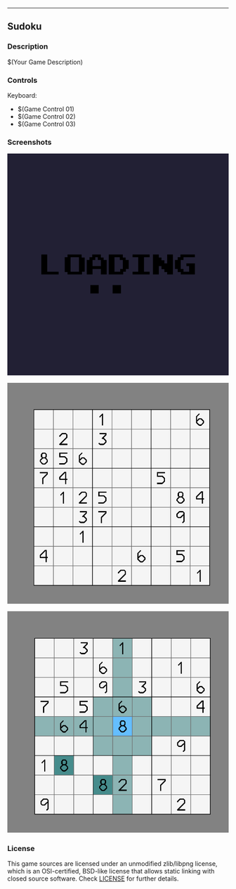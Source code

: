 -----------------------------------
## Sudoku

### Description

$(Your Game Description)

### Controls

Keyboard:
 - $(Game Control 01)
 - $(Game Control 02)
 - $(Game Control 03)

### Screenshots


![(Loading Screen)](screenshots/loading_screen.png "(Loading Screen)")

![(Board)](screenshots/ingame.png "(Board)")

![(Board Highlighting)](screenshots/ingame_highlighting.png "(Board Highlighting)")

### License

This game sources are licensed under an unmodified zlib/libpng license, which is an OSI-certified, BSD-like license that allows static linking with closed source software. Check [LICENSE](LICENSE) for further details.
